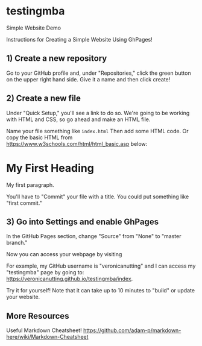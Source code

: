 # testingmba
Simple Website Demo

Instructions for Creating a Simple Website Using GhPages!

## 1) Create a new repository
Go to your GitHub profile and, under "Repositories," click the green button on the upper right hand side. Give it a name and then click create!

## 2) Create a new file
Under "Quick Setup," you'll see a link to do so. We're going to be working with HTML and CSS, so go ahead and make an HTML file.

Name your file something like `index.html`
Then add some HTML code. Or copy the basic HTML from https://www.w3schools.com/html/html_basic.asp below:

<!DOCTYPE html>
<html>
<body>

<h1>My First Heading</h1>
<p>My first paragraph.</p>

</body>
</html>

You'll have to "Commit" your file with a title. You could put something like "first commit."

## 3) Go into Settings and enable GhPages

In the GitHub Pages section, change "Source" from "None" to "master branch."


Now you can access your webpage by visiting 

For example, my GitHub username is "veronicanutting" and I can access my "testingmba" page by going to: https://veronicanutting.github.io/testingmba/index.

Try it for yourself! Note that it can take up to 10 minutes to "build" or update your website.


## More Resources

Useful Markdown Cheatsheet!
https://github.com/adam-p/markdown-here/wiki/Markdown-Cheatsheet
